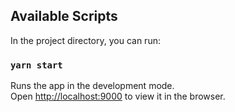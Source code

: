 ## Available Scripts

In the project directory, you can run:

### `yarn start`

Runs the app in the development mode.\
Open [http://localhost:9000](http://localhost:9000) to view it in the browser.
